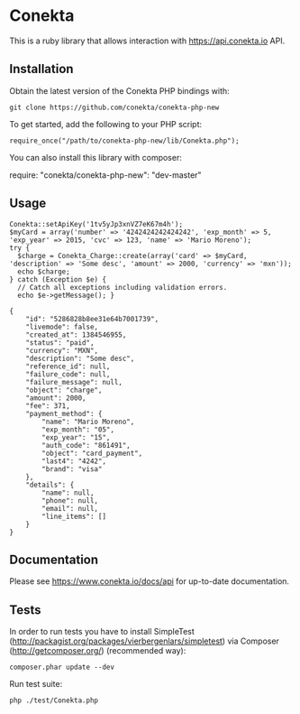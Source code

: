 # Conekta

This is a ruby library that allows interaction with https://api.conekta.io API.

## Installation

Obtain the latest version of the Conekta PHP bindings with:

    git clone https://github.com/conekta/conekta-php-new

To get started, add the following to your PHP script:

    require_once("/path/to/conekta-php-new/lib/Conekta.php");

You can also install this library with composer:

  require: "conekta/conekta-php-new": "dev-master"

## Usage
    
    Conekta::setApiKey('1tv5yJp3xnVZ7eK67m4h');
    $myCard = array('number' => '4242424242424242', 'exp_month' => 5, 'exp_year' => 2015, 'cvc' => 123, 'name' => 'Mario Moreno');
    try {
      $charge = Conekta_Charge::create(array('card' => $myCard, 'description' => 'Some desc', 'amount' => 2000, 'currency' => 'mxn'));
      echo $charge;
    } catch (Exception $e) {
      // Catch all exceptions including validation errors.
      echo $e->getMessage(); }

    {
        "id": "5286828b8ee31e64b7001739",
        "livemode": false,
        "created_at": 1384546955,
        "status": "paid",
        "currency": "MXN",
        "description": "Some desc",
        "reference_id": null,
        "failure_code": null,
        "failure_message": null,
        "object": "charge",
        "amount": 2000,
        "fee": 371,
        "payment_method": {
            "name": "Mario Moreno",
            "exp_month": "05",
            "exp_year": "15",
            "auth_code": "861491",
            "object": "card_payment",
            "last4": "4242",
            "brand": "visa"
        },
        "details": {
            "name": null,
            "phone": null,
            "email": null,
            "line_items": []
        }
    }

## Documentation

Please see https://www.conekta.io/docs/api for up-to-date documentation.

## Tests

In order to run tests you have to install SimpleTest (http://packagist.org/packages/vierbergenlars/simpletest) via Composer (http://getcomposer.org/) (recommended way):

    composer.phar update --dev

Run test suite:

    php ./test/Conekta.php
